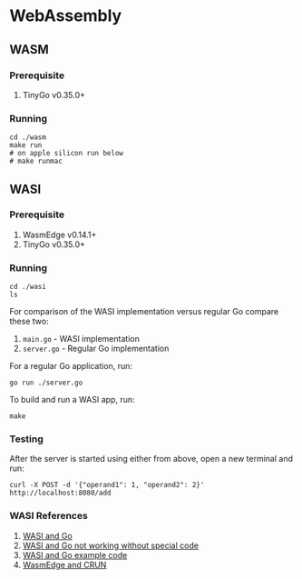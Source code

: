 # WebAssembly

## WASM

### Prerequisite

1. TinyGo v0.35.0+

### Running

```shell
cd ./wasm
make run
# on apple silicon run below
# make runmac
```

## WASI

### Prerequisite

1. WasmEdge v0.14.1+
2. TinyGo v0.35.0+

### Running

```shell
cd ./wasi
ls
```

For comparison of the WASI implementation versus regular Go compare these two:

1. `main.go` - WASI implementation
2. `server.go` - Regular Go implementation

For a regular Go application, run:

```shell
go run ./server.go
```

To build and run a WASI app, run:

```shell
make
```

### Testing

After the server is started using either from above,
open a new terminal and run:

```shell
curl -X POST -d '{"operand1": 1, "operand2": 2}' http://localhost:8080/add
```

### WASI References

1. [WASI and Go](https://go.dev/blog/wasi)
2. [WASI and Go not working without special code](https://github.com/dispatchrun/net/issues/37)
3. [WASI and Go example code](https://github.com/ldemailly/go-scratch/blob/main/tinyhttp/tinyhttp.go)
4. [WasmEdge and CRUN](https://wasmedge.org/docs/develop/deploy/intro#with-crun)
